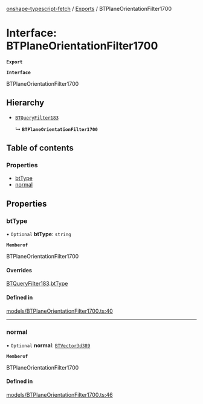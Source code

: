 [onshape-typescript-fetch](../README.md) / [Exports](../modules.md) / BTPlaneOrientationFilter1700

# Interface: BTPlaneOrientationFilter1700

**`Export`**

**`Interface`**

BTPlaneOrientationFilter1700

## Hierarchy

- [`BTQueryFilter183`](BTQueryFilter183.md)

  ↳ **`BTPlaneOrientationFilter1700`**

## Table of contents

### Properties

- [btType](BTPlaneOrientationFilter1700.md#bttype)
- [normal](BTPlaneOrientationFilter1700.md#normal)

## Properties

### btType

• `Optional` **btType**: `string`

**`Memberof`**

BTPlaneOrientationFilter1700

#### Overrides

[BTQueryFilter183](BTQueryFilter183.md).[btType](BTQueryFilter183.md#bttype)

#### Defined in

[models/BTPlaneOrientationFilter1700.ts:40](https://github.com/toebes/onshape-typescript-fetch/blob/3e11ae1/models/BTPlaneOrientationFilter1700.ts#L40)

___

### normal

• `Optional` **normal**: [`BTVector3d389`](BTVector3d389.md)

**`Memberof`**

BTPlaneOrientationFilter1700

#### Defined in

[models/BTPlaneOrientationFilter1700.ts:46](https://github.com/toebes/onshape-typescript-fetch/blob/3e11ae1/models/BTPlaneOrientationFilter1700.ts#L46)
